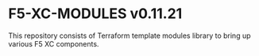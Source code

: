 # F5-XC-MODULES v0.11.21

This repository consists of Terraform template modules library to bring up various F5 XC components.
